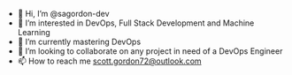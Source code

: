 - 👋 Hi, I’m @sagordon-dev
- 👀 I’m interested in DevOps, Full Stack Development and Machine Learning
- 🌱 I’m currently mastering DevOps
- 💞️ I’m looking to collaborate on any project in need of a DevOps Engineer
- 📫 How to reach me scott.gordon72@outlook.com

<!---
sagordon-dev/sagordon-dev is a ✨ special ✨ repository because its `README.md` (this file) appears on your GitHub profile.
You can click the Preview link to take a look at your changes.
--->
